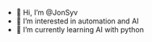 - 👋 Hi, I’m @JonSyv
- 👀 I’m interested in automation and AI
- 🌱 I’m currently learning AI with python

<!---
JonSyv/JonSyv is a ✨ special ✨ repository because its `README.md` (this file) appears on your GitHub profile.
You can click the Preview link to take a look at your changes.
--->
